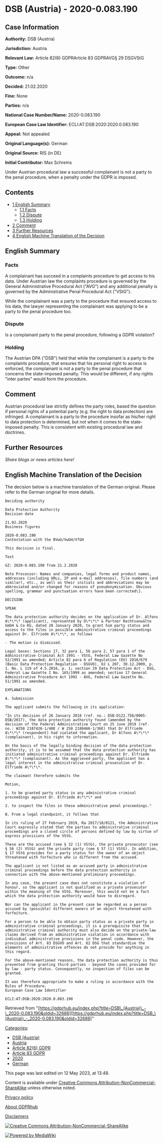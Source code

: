 # DSB (Austria) - 2020-0.083.190

## Case Information

**Authority:** DSB (Austria)

**Jurisdiction:** Austria

**Relevant Law:** Article 82(6) GDPRArticle 83 GDPRAVG§ 29 DSGVStG

**Type:** Other

**Outcome:** n/a

**Decided:** 21.02.2020

**Fine:** None

**Parties:** n/a

**National Case Number/Name:** 2020-0.083.190

**European Case Law Identifier:** ECLI:AT:DSB:2020:2020.0.083.190

**Appeal:** Not appealed

**Original Language(s):** German

**Original Source:** RIS (in DE)

**Initial Contributor:** Max Schrems

Under Austrian procedural law a successful complainant is not a party to the penal procedure, when a penalty under the GDPR is imposed.

## Contents

*   [1 English Summary](#English_Summary)
    *   [1.1 Facts](#Facts)
    *   [1.2 Dispute](#Dispute)
    *   [1.3 Holding](#Holding)
*   [2 Comment](#Comment)
*   [3 Further Resources](#Further_Resources)
*   [4 English Machine Translation of the Decision](#English_Machine_Translation_of_the_Decision)

## English Summary

### Facts

A complainant has succeed in a complaints procedure to get access to his data. Under Austrian law the complaints procedure is governed by the General Administrative Procedural Act ("AVG") and any additional penalty is governed by the Administrative Penal Procedural Act ("VStG").

While the complainant was a party to the procedure that ensured access to his data, the lawyer representing the complainant was applying to be a party to the penal procedure too.

### Dispute

Is a complainant party to the penal procedure, following a GDPR violation?

### Holding

The Austrian DPA ("DSB") held that while the complainant is a party to the complaints procedure, that ensures that his personal right to access is enforced, the complainant is not a party to the penal procedure that concerns the state-imposed penalty. This would be different, if any rights "inter partes" would form the procedure.

## Comment

Austrian procedural law strictly defines the party roles, based the question if personal rights of a potential party (e.g. the right to data protection) are infringed. A complainant is a party to the procedure insofar as his/her right to data protection is determined, but not when it comes to the state-imposed penalty. This is consistent with existing procedural law and doctrines.

## Further Resources

_Share blogs or news articles here!_

## English Machine Translation of the Decision

The decision below is a machine translation of the German original. Please refer to the German original for more details.

```
Deciding authority

Data Protection Authority
Decision date

21.02.2020
Business figures

2020-0.083.190
Contestation with the BVwG/VwGH/VfGH

This decision is final.

Text

GZ: 2020-0.083.190 from 21.2.2020

Note Processor: Names and companies, legal forms and product names, addresses (including URLs, IP and e-mail addresses), file numbers (and similar), etc., as well as their initials and abbreviations may be abbreviated and/or changed for reasons of pseudonymisation. Obvious spelling, grammar and punctuation errors have been corrected\].

DECISION

SPEAK

The data protection authority decides on the application of Dr. Alfons A\*\*\* (applicant), represented by D\*\*\* & Partner Rechtsanwälte GmbH & Co KG, dated 20 January 2020, to grant him party status and access to the files in possible administrative criminal proceedings against Dr. Elfriede A\*\*\*, as follows

- The motion is dismissed.

Legal bases: Sections 17, 32 para 1, 56 para 2, 57 para 1 of the Administrative Criminal Act 1991 - VStG, Federal Law Gazette No 52/1991 as amended; Article 82 para 6 of Regulation (EU) 2016/679 (Basic Data Protection Regulation - DSGVO), OJ L 207, 30.12.2009, p. 1. No. L 119 of 4.5.2016, p. 1; section 29 Data Protection Act - DSG, Federal Law Gazette I No. 165/1999 as amended; section 17 General Administrative Procedure Act 1991 - AVG, Federal Law Gazette No. 51/1991 as amended.

EXPLANATIONS

A. Submission

The applicant submits the following in its application:

"In its decision of 26 January 2018 (ref. no.: DSB-D122.756/0005-DSB/2017), the data protection authority found (amended by the decision of the Federal Administrative Court on 25 June 2019 (ref. no.: W258 2187426-1/40E / W 258 2188466-1/36E) that Dr Elfriede A\*\*\* (respondent) had violated the applicant, Dr Alfons A\*\*\* (complainant), in his right to information.

On the basis of the legally binding decision of the data protection authority, it is to be assumed that the data protection authority has initiated administrative criminal proceedings against Dr. Elfriede A\*\*\* (complainant). As the aggrieved party, the applicant has a legal interest in the administrative criminal prosecution of Dr. Elfriede A\*\*\*.

The claimant therefore submits the

Motion,

1. to be granted party status in any administrative criminal proceedings against Dr. Elfriede A\*\*\* and

2. to inspect the files in these administrative penal proceedings."

B. From a legal standpoint, it follows that

In its ruling of 27 February 2019, Ra 2017/10/0121, the Administrative Court expressly stated that the parties to administrative criminal proceedings are a closed circle of persons defined by law by virtue of express provisions of the VStG.

These are the accused (see § 32 (1) VStG), the private prosecutor (see § 56 (2) VStG) and the private party (see § 57 (1) VStG). In addition, § 17 VStG provides for a party status for the owner of an object threatened with forfeiture who is different from the accused.

The applicant is not listed as an accused party in administrative criminal proceedings before the data protection authority in connection with the above-mentioned preliminary proceedings.

In any case, the present case does not constitute a violation of honour, so the applicant is not qualified as a private prosecutor within the meaning of the VStG. Moreover, this would not be a fact which the data protection authority would have to disregard.

Nor can the applicant in the present case be regarded as a person accused by (possible) different owners of an object threatened with forfeiture.

For a person to be able to obtain party status as a private party in administrative criminal proceedings, it is a prerequisite that the administrative criminal authority must also decide on the private-law claims derived from an administrative violation in accordance with individual administrative provisions in the penal code. However, the provisions of Art. 83 DSGVO and Art. 62 DSG that standardise the elements of administrative offences do not provide for anything in this regard.

For the above-mentioned reasons, the data protection authority is thus prevented from granting third parties - beyond the cases provided for by law - party status. Consequently, no inspection of files can be granted.

It was therefore appropriate to make a ruling in accordance with the Rules of Procedure.
European Case Law Identifier

ECLI:AT:DSB:2020:2020.0.083.190

```

Retrieved from "[https://gdprhub.eu/index.php?title=DSB\_(Austria)\_-\_2020-0.083.190&oldid=32686](https://gdprhub.eu/index.php?title=DSB_\(Austria\)_-_2020-0.083.190&oldid=32686)"

[Categories](/index.php?title=Special:Categories "Special:Categories"):

*   [DSB (Austria)](/index.php?title=Category:DSB_\(Austria\) "Category:DSB (Austria)")
*   [Austria](/index.php?title=Category:Austria "Category:Austria")
*   [Article 82(6) GDPR](/index.php?title=Category:Article_82\(6\)_GDPR "Category:Article 82(6) GDPR")
*   [Article 83 GDPR](/index.php?title=Category:Article_83_GDPR "Category:Article 83 GDPR")
*   [2020](/index.php?title=Category:2020 "Category:2020")
*   [German](/index.php?title=Category:German "Category:German")

This page was last edited on 12 May 2023, at 13:48.

Content is available under [Creative Commons Attribution-NonCommercial-ShareAlike](https://creativecommons.org/licenses/by-nc-sa/4.0/) unless otherwise noted.

[Privacy policy](/index.php?title=GDPRhub:Privacy_policy)

[About GDPRhub](/index.php?title=GDPRhub:About)

[Disclaimers](/index.php?title=GDPRhub:General_disclaimer)

[![Creative Commons Attribution-NonCommercial-ShareAlike](/resources/assets/licenses/cc-by-nc-sa.png)](https://creativecommons.org/licenses/by-nc-sa/4.0/)

[![Powered by MediaWiki](/resources/assets/poweredby_mediawiki_88x31.png)](https://www.mediawiki.org/)